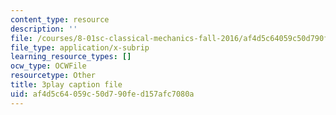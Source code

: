```yaml
---
content_type: resource
description: ''
file: /courses/8-01sc-classical-mechanics-fall-2016/af4d5c64059c50d790fed157afc7080a_YLDRzy8Dcgo.vtt
file_type: application/x-subrip
learning_resource_types: []
ocw_type: OCWFile
resourcetype: Other
title: 3play caption file
uid: af4d5c64-059c-50d7-90fe-d157afc7080a
---
```

